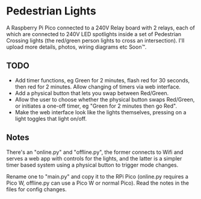 # Pedestrian Lights

A Raspberry Pi Pico connected to a 240V Relay board with 2 relays, each of which are connected to 240V LED spotlights inside a set of Pedestrian Crossing lights (the red/green person lights to cross an intersection). I'll upload more details, photos, wiring diagrams etc Soon™.

## TODO

- Add timer functions, eg Green for 2 minutes, flash red for 30 seconds, then red for 2 minutes. Allow changing of timers via web interface.
- Add a physical button that lets you swap between Red/Green.
- Allow the user to choose whether the physical button swaps Red/Green, or initiates a one-off timer, eg "Green for 2 minutes then go Red".
- Make the web interface look like the lights themselves, pressing on a light toggles that light on/off.

## Notes

There's an "online.py" and "offline.py", the former connects to Wifi and serves a web app with controls for the lights, and the latter is a simpler timer based system using a physical button to trigger mode changes.

Rename one to "main.py" and copy it to the RPi Pico (online.py requires a Pico W, offline.py can use a Pico W or normal Pico). Read the notes in the files for config changes.